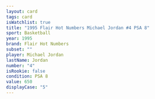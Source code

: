 ```yaml
---
layout: card
tags: card
isWatchlist: true
title: "1995 Flair Hot Numbers Michael Jordan #4 PSA 8"
sport: Basketball
year: 1995
brand: Flair Hot Numbers
subset: ""
player: Michael Jordan
lastName: Jordan
number: "4"
isRookie: false
condition: PSA 8
value: 650
displayCase: "5"
---
```

